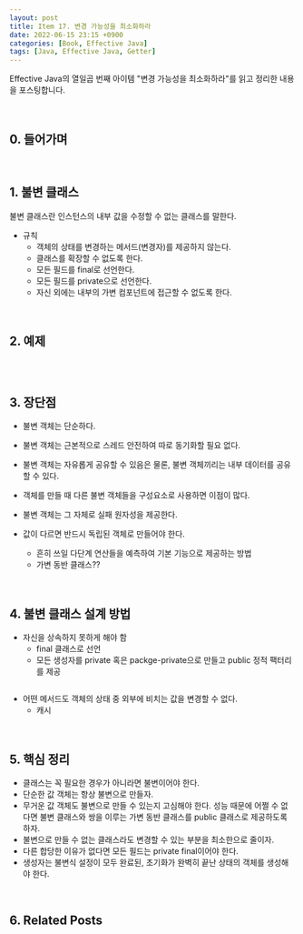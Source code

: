 ```yaml
---
layout: post
title: Item 17. 변경 가능성을 최소화하라
date: 2022-06-15 23:15 +0900
categories: [Book, Effective Java]
tags: [Java, Effective Java, Getter]
---
```




Effective Java의 열일곱 번째 아이템 "변경 가능성을 최소화하라"를 읽고 정리한 내용을 포스팅합니다.

<br>

## 0. 들어가며



<br>

## 1. 불변 클래스

불변 클래스란 인스턴스의 내부 값을 수정할 수 없는 클래스를 말한다.

- 규칙
  - 객체의 상태를 변경하는 메서드(변경자)를 제공하지 않는다.
  - 클래스를 확장할 수 없도록 한다.
  - 모든 필드를 final로 선언한다.
  - 모든 필드를 private으로 선언한다.
  - 자신 외에는 내부의 가변 컴포넌트에 접근할 수 없도록 한다.

<br>

## 2. 예제

```java
```



<br>

## 3. 장단점

- 불변 객체는 단순하다.
- 불변 객체는 근본적으로 스레드 안전하여 따로 동기화할 필요 없다.
- 불변 객체는 자유롭게 공유할 수 있음은 물론, 불변 객체끼리는 내부 데이터를 공유할 수 있다.
- 객체를 만들 때 다른 불변 객체들을 구성요소로 사용하면 이점이 많다.
- 불변 객체는 그 자체로 실패 원자성을 제공한다.



- 값이 다르면 반드시 독립된 객체로 만들어야 한다.
  - 흔히 쓰일 다단계 연산들을 예측하여 기본 기능으로 제공하는 방법
  - 가변 동반 클래스??

<br>

## 4. 불변 클래스 설계 방법

- 자신을 상속하지 못하게 해야 함
  - final 클래스로 선언
  - 모든 생성자를 private 혹은 packge-private으로 만들고 public 정적 팩터리를 제공

```java

```

- 어떤 메서드도 객체의 상태 중 외부에 비치는 값을 변경할 수 없다.
  - 캐시

<br>

## 5. 핵심 정리

- 클래스는 꼭 필요한 경우가 아니라면 불변이어야 한다.
- 단순한 값 객체는 항상 불변으로 만들자.
- 무거운 값 객체도 불변으로 만들 수 있는지 고심해야 한다. 성능 때문에 어쩔 수 없다면 불변 클래스와 쌍을 이루는 가변 동반 클래스를 public 클래스로 제공하도록 하자.
- 불변으로 만들 수 없는 클래스라도 변경할 수 있는 부분을 최소한으로 줄이자.
- 다른 합당한 이유가 없다면 모든 필드는 private final이어야 한다.
- 생성자는 불변식 설정이 모두 완료된, 초기화가 완벽히 끝난 상태의 객체를 생성해야 한다.

<br>

## 6. Related Posts

